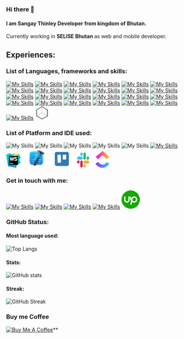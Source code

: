 ### Hi there 👋

#### I am Sangay Thinley Developer from kingdom of Bhutan.

Currently working in <b>SELISE Bhutan </b> as web and mobile developer.

## Experiences:

### List of Languages, frameworks and skills:

[![My Skills](https://skillicons.dev/icons?i=html)](https://www.w3schools.com/html/)
[![My Skills](https://skillicons.dev/icons?i=css)](https://www.w3schools.com/css/)
[![My Skills](https://skillicons.dev/icons?i=sass)](https://skillicons.dev)
[![My Skills](https://skillicons.dev/icons?i=js)](https://www.w3schools.com/js/)
[![My Skills](https://skillicons.dev/icons?i=angular)](https://angular.io/)
[![My Skills](https://skillicons.dev/icons?i=react)](https://reactjs.org/)
[![My Skills](https://skillicons.dev/icons?i=flutter)](https://flutter.dev/)
[![My Skills](https://skillicons.dev/icons?i=dart)](https://dart.dev/)
[![My Skills](https://skillicons.dev/icons?i=bootstrap)](https://getbootstrap.com/)
[![My Skills](https://skillicons.dev/icons?i=svelte)](https://svelte.dev/)
[![My Skills](https://skillicons.dev/icons?i=java)](https://www.w3schools.com/java/)
[![My Skills](https://skillicons.dev/icons?i=c)](https://www.w3schools.com/c/)
[![My Skills](https://skillicons.dev/icons?i=firebase)](https://firebase.google.com/)
[![My Skills](https://skillicons.dev/icons?i=materialui)](https://mui.com/)
[![My Skills](https://skillicons.dev/icons?i=py)](https://www.python.org/)
[![My Skills](https://skillicons.dev/icons?i=wordpress)](https://wordpress.com/)
[![My Skills](https://skillicons.dev/icons?i=ts)](https://www.typescriptlang.org/)
[![My Skills](https://skillicons.dev/icons?i=mysql)](https://www.mysql.com/)
[![My Skills](https://skillicons.dev/icons?i=cpp)](https://www.w3schools.com/cpp/)
[![My Skills](https://skillicons.dev/icons?i=figma)](https://www.figma.com/)
[![My Skills](https://skillicons.dev/icons?i=nextjs)](https://nextjs.org/)
[![My Skills](https://skillicons.dev/icons?i=react)](https://reactnative.dev/)
[![My Skills](https://skillicons.dev/icons?i=git)](https://git-scm.com/docs)
[![My Skills](https://skillicons.dev/icons?i=styledcomponents)](https://styled-components.com/)
[![My Skills](https://skillicons.dev/icons?i=tailwind)](https://tailwindcss.com/)
[<img src="./assets/logo_image/styled-system.png" width="38"/>](https://styled-system.com/)

### List of Platform and IDE used:

![My Skills](https://skillicons.dev/icons?i=androidstudio)
![My Skills](https://skillicons.dev/icons?i=codepen)
![My Skills](https://skillicons.dev/icons?i=eclipse)
![My Skills](https://skillicons.dev/icons?i=github)
![My Skills](https://skillicons.dev/icons?i=vercel)
[![My Skills](https://skillicons.dev/icons?i=figma)](https://www.figma.com/)
<img src="./assets/logo_image/webstorm.png" width="40" height="40"/>
<img src="./assets/logo_image/xcode.png" width="80"/>
[<img src="./assets/logo_image/trello.png" width="48" height="48"/>](https://trello.com/)
[<img src="./assets/logo_image/slack.png" width="60" height="42"/>](https://slack.com/)
[<img src="./assets/logo_image/clickup.png" width="38"/>](https://clickup.com/)

### Get in touch with me:

[![My Skills](https://skillicons.dev/icons?i=github)](https://github.com/sangayt1997)
[![My Skills](https://skillicons.dev/icons?i=linkedin)](https://www.linkedin.com/in/sangay-thinley-47a92b23b)
[![My Skills](https://skillicons.dev/icons?i=stackoverflow)](https://stackoverflow.com/users/18950809/sangay-thinley)
[![My Skills](https://skillicons.dev/icons?i=twitter)](https://twitter.com/SangayT97/)
[<img src="./assets/logo_image/upwork.png" width="50"/>](https://www.upwork.com/freelancers/~01e9f87220fbc89318)

### GitHub Status:

#### Most language used:

![Top Langs](https://github-readme-stats.vercel.app/api/top-langs/?username=sangayt1997&langs_count=20&theme=dark&show_icons=true&layout=compact)

#### Stats:

![GitHub stats](https://github-readme-stats.vercel.app/api?username=sangayt1997&theme=dark&show_icons=true)

#### Streak:

![GitHub Streak](https://github-readme-streak-stats.herokuapp.com/?user=sangayt1997&theme=dark&show_icons=true)

### Buy me Coffee

<a href="https://www.buymeacoffee.com/sangaythin1" target="_blank"><img src="https://cdn.buymeacoffee.com/buttons/default-orange.png" alt="Buy Me A Coffee" height="41" width="174"></a>**
